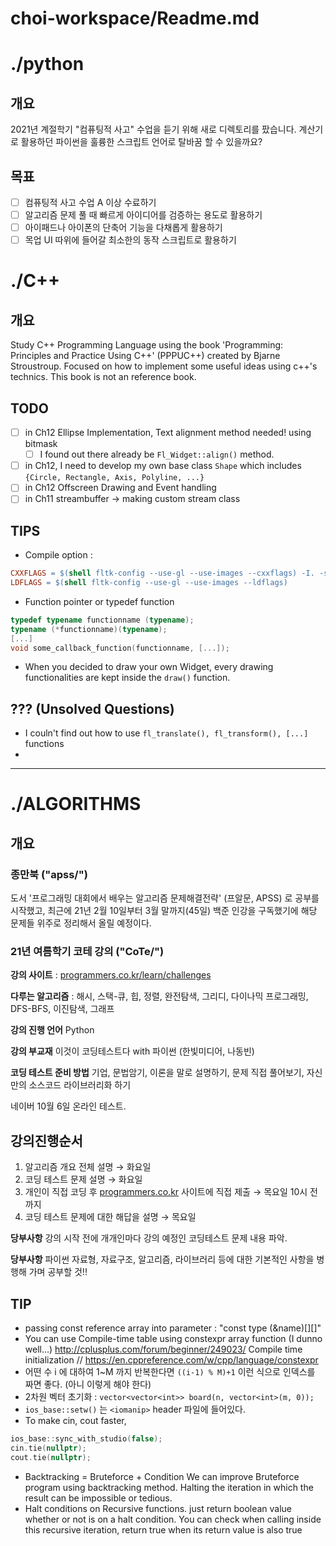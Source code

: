# choi-workspace/Readme.md

# ./python

## 개요

2021년 계절학기 "컴퓨팅적 사고" 수업을 듣기 위해 새로 디렉토리를 팠습니다.
계산기로 활용하던 파이썬을 훌륭한 스크립트 언어로 탈바꿈 할 수 있을까요?

## 목표

- [ ]  컴퓨팅적 사고 수업 A 이상 수료하기
- [ ]  알고리즘 문제 풀 때 빠르게 아이디어를 검증하는 용도로 활용하기
- [ ]  아이패드나 아이폰의 단축어 기능을 다채롭게 활용하기
- [ ]  목업 UI 따위에 들어갈 최소한의 동작 스크립트로 활용하기

# ./C++

## 개요

Study C++ Programming Language using the book 'Programming: Principles and Practice Using C++' (PPPUC++) created by Bjarne Stroustroup. Focused on how to implement some useful ideas using c++'s technics. This book is not an reference book.

## TODO

- [ ]  in Ch12 Ellipse Implementation, Text alignment method needed! using bitmask
    - [ ]  I found out there already be `Fl_Widget::align()` method.
- [ ]  in Ch12, I need to develop my own base class `Shape` which includes `{Circle, Rectangle, Axis, Polyline, ...}`
- [ ]  in Ch12 Offscreen Drawing and Event handling
- [ ]  in Ch11 streambuffer → making custom stream class

## TIPS

- Compile option :

```makefile
CXXFLAGS = $(shell fltk-config --use-gl --use-images --cxxflags) -I. -std=c++17 -Wall
LDFLAGS = $(shell fltk-config --use-gl --use-images --ldflags)
```

- Function pointer or typedef function

```cpp
typedef typename functionname (typename);
typename (*functionname)(typename);
[...]
void some_callback_function(functionname, [...]);
```

- When you decided to draw your own Widget, every drawing functionalities are kept inside the `draw()` function.

## ??? (Unsolved Questions)

- I couln't find out how to use `fl_translate(), fl_transform(), [...]` functions
-

---

# ./ALGORITHMS

## 개요

### 종만북 ("apss/")
도서 '프로그래밍 대회에서 배우는 알고리즘 문제해결전략' (프알문, APSS) 로 공부를 시작했고, 최근에 21년 2월 10일부터 3월 말까지(45일) 백준 인강을 구독했기에 해당 문제들 위주로 정리해서 올릴 예정이다.

### 21년 여름학기 코테 강의 ("CoTe/") 

**강의 사이트** : [programmers.co.kr/learn/challenges](http://programmers.co.kr/learn/challenges) 

**다루는 알고리즘** : 해시, 스택-큐, 힙, 정렬, 완전탐색, 그리디, 다이나믹 프로그래밍, DFS-BFS, 이진탐색, 그래프

**강의 진행 언어** Python

**강의 부교재** 이것이 코딩테스트다 with 파이썬 (한빛미디어, 나동빈)

**코딩 테스트 준비 방법** 기업, 문법암기, 이론을 말로 설명하기, 문제 직접 풀어보기, 자신만의 소스코드 라이브러리화 하기

네이버 10월 6일 온라인 테스트.

## 강의진행순서

1. 알고리즘 개요 전체 설명 → 화요일
2. 코딩 테스트 문제 설명 → 화요일
3. 개인이 직접 코딩 후 [programmers.co.kr](http://programmers.co.kr) 사이트에 직접 제출 → 목요일 10시 전까지
4. 코딩 테스트 문제에 대한 해답을 설명 → 목요일

**당부사항** 강의 시작 전에 개개인마다 강의 예정인 코딩테스트 문제 내용 파악. 

**당부사항** 파이썬 자료형, 자료구조, 알고리즘, 라이브러리 등에 대한 기본적인 사항을 병행해 가며 공부할 것!!

## TIP
- passing const reference array into parameter : "const type (&name)[][]"
- You can use Compile-time table using constexpr array function (I dunno well...)  http://cplusplus.com/forum/beginner/249023/ 
	Compile time initialization   // https://en.cppreference.com/w/cpp/language/constexpr
- 어떤 수 i 에 대하여 1~M 까지 반복한다면 `((i-1) % M)+1` 이런 식으로 인덱스를 짜면 좋다. (아니 이렇게 해야 한다)
- 2차원 벡터 초기화 : `vector<vector<int>> board(n, vector<int>(m, 0)); `
- `ios_base::setw()` 는 `<iomanip>` header 파일에 들어있다.
- To make cin, cout faster,
```cpp
ios_base::sync_with_studio(false);
cin.tie(nullptr);
cout.tie(nullptr);
```
- Backtracking = Bruteforce + Condition
	We can improve Bruteforce program using backtracking method. Halting the iteration in which the result can be impossible or tedious. 
- Halt conditions on Recursive functions. just return boolean value whether or not is on a halt condition. You can check when calling inside this recursive iteration, return true when its return value is also true

